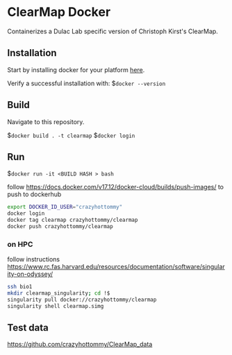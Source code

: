 # ClearMap Docker
Containerizes a Dulac Lab specific version of Christoph Kirst's ClearMap.

## Installation
Start by installing docker for your platform [here](https://store.docker.com/search?offering=community&type=edition).

Verify a successful installation with:
$`docker --version`


## Build
Navigate to this repository. 

$`docker build . -t clearmap`
$`docker login`

## Run
$`docker run -it <BUILD HASH > bash`

follow https://docs.docker.com/v17.12/docker-cloud/builds/push-images/ to push to dockerhub

```bash
export DOCKER_ID_USER="crazyhottommy"
docker login
docker tag clearmap crazyhottommy/clearmap
docker push crazyhottommy/clearmap
```

###  on HPC
follow instructions https://www.rc.fas.harvard.edu/resources/documentation/software/singularity-on-odyssey/
```bash
ssh bio1
mkdir clearmap_singularity; cd !$
singularity pull docker://crazyhottommy/clearmap
singularity shell clearmap.simg
```
## Test data

https://github.com/crazyhottommy/ClearMap_data
